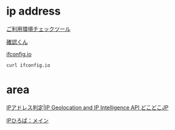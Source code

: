 # ip address

[ご利用環境チェックツール](http://mysys-check.com/)

[確認くん](https://www.ugtop.com/spill.shtml)

[ifconfig\.io](http://ifconfig.io/)
```bash
curl ifconfig.io
```


# area

[IPアドレス判定\|IP Geolocation and IP Intelligence API どこどこJP](https://www.docodoco.jp/ipv/index.html)

[IPひろば：メイン](https://www.iphiroba.jp/)
